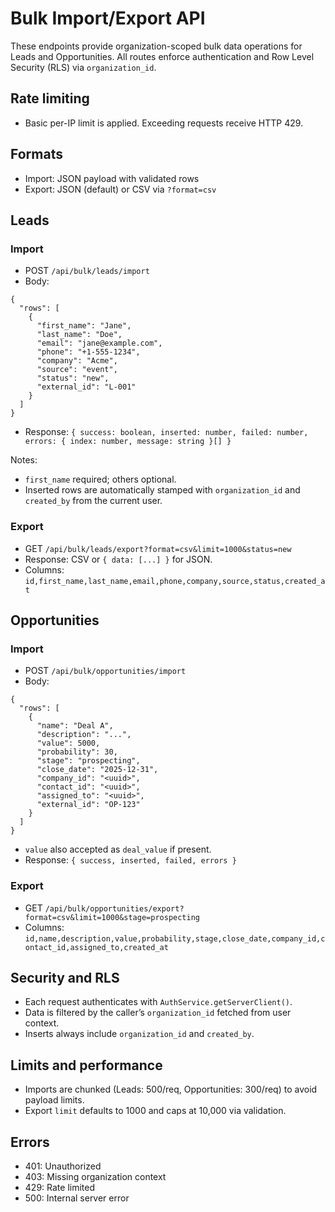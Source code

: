 # Bulk Import/Export API

These endpoints provide organization-scoped bulk data operations for Leads and Opportunities. All routes enforce authentication and Row Level Security (RLS) via `organization_id`.

## Rate limiting
- Basic per-IP limit is applied. Exceeding requests receive HTTP 429.

## Formats
- Import: JSON payload with validated rows
- Export: JSON (default) or CSV via `?format=csv`

## Leads

### Import
- POST `/api/bulk/leads/import`
- Body:
```
{
  "rows": [
    {
      "first_name": "Jane",
      "last_name": "Doe",
      "email": "jane@example.com",
      "phone": "+1-555-1234",
      "company": "Acme",
      "source": "event",
      "status": "new",
      "external_id": "L-001"
    }
  ]
}
```
- Response: `{ success: boolean, inserted: number, failed: number, errors: { index: number, message: string }[] }`

Notes:
- `first_name` required; others optional.
- Inserted rows are automatically stamped with `organization_id` and `created_by` from the current user.

### Export
- GET `/api/bulk/leads/export?format=csv&limit=1000&status=new`
- Response: CSV or `{ data: [...] }` for JSON.
- Columns: `id,first_name,last_name,email,phone,company,source,status,created_at`

## Opportunities

### Import
- POST `/api/bulk/opportunities/import`
- Body:
```
{
  "rows": [
    {
      "name": "Deal A",
      "description": "...",
      "value": 5000,
      "probability": 30,
      "stage": "prospecting",
      "close_date": "2025-12-31",
      "company_id": "<uuid>",
      "contact_id": "<uuid>",
      "assigned_to": "<uuid>",
      "external_id": "OP-123"
    }
  ]
}
```
- `value` also accepted as `deal_value` if present.
- Response: `{ success, inserted, failed, errors }`

### Export
- GET `/api/bulk/opportunities/export?format=csv&limit=1000&stage=prospecting`
- Columns: `id,name,description,value,probability,stage,close_date,company_id,contact_id,assigned_to,created_at`

## Security and RLS
- Each request authenticates with `AuthService.getServerClient()`.
- Data is filtered by the caller’s `organization_id` fetched from user context.
- Inserts always include `organization_id` and `created_by`.

## Limits and performance
- Imports are chunked (Leads: 500/req, Opportunities: 300/req) to avoid payload limits.
- Export `limit` defaults to 1000 and caps at 10,000 via validation.

## Errors
- 401: Unauthorized
- 403: Missing organization context
- 429: Rate limited
- 500: Internal server error
